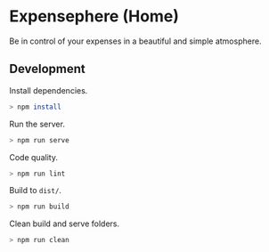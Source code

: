 # Expensephere (Home)

Be in control of your expenses in a beautiful and simple atmosphere.

## Development

Install dependencies.

```bash
> npm install
```

Run the server.

```bash
> npm run serve
```

Code quality.

```bash
> npm run lint
```

Build to `dist/`.

```bash
> npm run build
```

Clean build and serve folders.

```bash
> npm run clean
```
